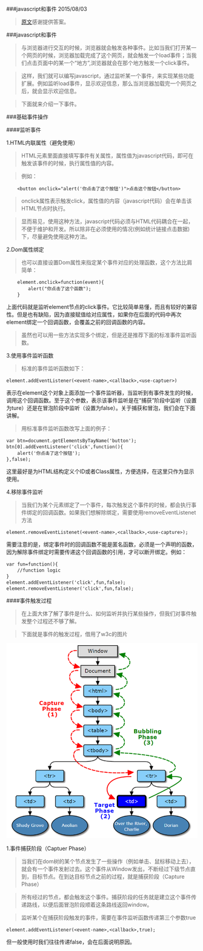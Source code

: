 ###javascript和事件 2015/08/03

>[原文](http://yujiangshui.com/javascript-event/)感谢提供答案。

###javascript和事件
>与浏览器进行交互的时候，浏览器就会触发各种事件。比如当我们打开某一个网页的时候，浏览器加载完成了这个网页，就会触发一个load事件；当我们点击页面中的某一个“地方”,浏览器就会在那个地方触发一个click事件。

>这样，我们就可以编写javascript，通过监听某一个事件，来实现某些功能扩展。例如监听load事件，显示欢迎信息，那么当浏览器加载完一个网页之后，就会显示欢迎信息。

>下面就来介绍一下事件。

###基础事件操作

####监听事件

1.HTML内联属性（避免使用）
>HTML元素里面直接填写事件有关属性，属性值为javascript代码，即可在触发该事件的时候，执行属性值的内容。

>例如：
```
	<button onclick="alert('你点击了这个按钮')">点击这个按钮</button>
```
>onclick属性表示触发click，属性值的内容（javascript代码）会在单击该HTML节点时执行。

>显而易见，使用这种方法，javascript代码必须与HTML代码耦合在一起，不便于维护和开发。所以除非在必须使用的情况(例如统计链接点击数据)下，尽量避免使用这种方法。

2.Dom属性绑定
>也可以直接设置Dom属性来指定某个事件对应的处理函数，这个方法比肩简单：
```
	element.onclick=function(event){
		alert("你点击了这个函数");
	}
```
上面代码就是监听element节点的click事件。它比较简单易懂，而且有较好的兼容性。但是也有缺陷，因为直接赋值给对应属性，如果你在后面的代码中再次element绑定一个回调函数，会覆盖之前的回调函数的内容。 

>虽然也可以用一些方法实现多个绑定，但是还是推荐下面的标准事件监听函数。

3.使用事件监听函数
>标准的事件监听函数如下：
```
element.addEventListener(<event-name>,<callback>,<use-captuer>)
```
表示在element这个对象上面添加一个事件监听器，当监听到有<event-name>事件发生的时候，调用<callback>这个回调函数。至于<use-capture>这个参数，表示该事件监听是在“捕获”阶段中监听（设置为ture）还是在冒泡阶段中监听（设置为false）。关于捕获和冒泡，我们会在下面讲解。

>用标准事件监听函数改写上面的例子：
```
var btn=document.getElementsByTayName('button');
btn[0].addEventListener('click',function(){
	alert('你点击了这个按钮');
},false);
```
这里最好是为HTML结构定义个ID或者Class属性，方便选择，在这里只作为显示使用。

4.移除事件监听
>当我们为某个元素绑定了一个事件，每次触发这个事件的时候，都会执行事件绑定的回调函数。如果我们想解除绑定，需要使用removeEventListenet方法
```
element.removeEventListenet(<event-name>,<callback>,<use-capture>);
```
需要注意的是，绑定事件时的回调函数不能是匿名函数，必须是一个声明的函数，因为解除事件绑定时需要传递这个回调函数的引用，才可以断开绑定。例如：
```
var fun=function(){
	//function logic
}
element.addEventListener('click',fun,false);
element.removeEventListener('click',fun,false);
```

####事件触发过程
>在上面大体了解了事件是什么、如何监听并执行某些操作，但我们对事件触发整个过程还不够了解。

>下面就是事件的触发过程，借用了w3c的图片

<img src="img/event0.png" alt="">

1.事件捕获阶段（Captuer Phase）
>当我们在dom树的某个节点发生了一些操作（例如单击、鼠标移动上去），就会有一个事件发射过去。这个事件从Window发出，不断经过下级节点直到，目标节点。在到达目标节点之前的过程，就是捕获阶段（Capture Phase）

>所有经过的节点，都会触发这个事件。捕获阶段的任务就是建立这个事件传递路线，以便后面冒泡阶段顺着这条路线返回window。

>监听某个在捕获阶段触发的事件，需要在事件监听函数传递第三个参数true
```
element.addEventListener(<event-name>,<callback>,true);
```
但一般使用时我们往往传递false，会在后面说明原因。